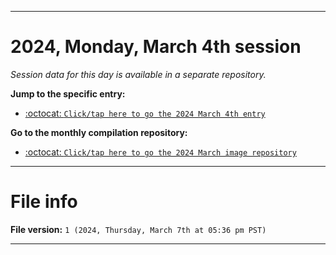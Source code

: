 
***

# 2024, Monday, March 4th session

_Session data for this day is available in a separate repository._

**Jump to the specific entry:**

- [:octocat: `Click/tap here to go the 2024 March 4th entry`](https://github.com/seanpm2001/SeansLifeArchive_Images_MotorWorld_CarFactory_Y2024_V3/tree/SeansLifeArchive_Images_MotorWorld_CarFactory_Y2024_V3_Main-dev/03_March/04/)

**Go to the monthly compilation repository:**

- [:octocat: `Click/tap here to go the 2024 March image repository`](https://github.com/seanpm2001/SeansLifeArchive_Images_MotorWorld_CarFactory_Y2024_V3/)

***

# File info

**File version:** `1 (2024, Thursday, March 7th at 05:36 pm PST)`

***

